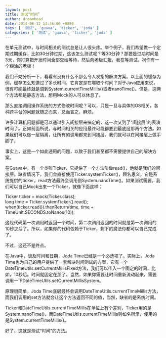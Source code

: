 ```yaml
---
layout: post
title: 测试“时间”
author: dreamhead
date: 2014-06-12 14:46:00 +0800
tags: [ '测试', 'guava', 'ticker', 'joda' ]
categories: [ '测试', 'guava', 'ticker', 'joda' ]
---
```


在单元测试中，与时间相关的测试总是让人很头疼。举个例子，我们希望做一个定期过期缓存，比如30分钟过期，这该怎么测试呢？等30分钟？那要是过期时间是3天，你打算把开发时间全部交给等待，然后向老板汇报，我在等测试。祝你有一个糊涂的老板！

我们不妨分析一下，看看有没有什么不那么令人发指的解决方案。以上面的缓存为例，缓存怎么知道过了多长时间，它肯定是在哪取个时间？对于Java应用来说，很有可能最终就是调到System.currentTimeMillis()或者nanoTime()。但是，这两个方法都是静态方法，想用Mock的人可以休息了。

那么直接调用操作系统的方式修改时间呢？可以，只是一旦与具体的OS相关，各种跨平台的问题就随之而来，总而言之，麻烦。

许多计算机问题都是可以通过引入间接层来搞定的，这一次又到了“间接层”的表演时间了。正如前面所说，与时间相关的应用最终可能都要到最底层那两个方法。如果我们可以做一层隔离，让所有的调用都来到间接层，我们就可以在间接层上做手脚了。

事实上，这是一个如此通用的问题，以致于我们甚至都不需要提供自己的解决方案。

在Guava中，有一个类叫Ticker，它提供了一个方法叫做read()，他就是我们的间接层。缺省情况下，我们会直接使用Ticker.systemTicker()，顾名思义，它是系统提供的ticker，read方法最终会调用倒System.nanoTime()。如果测试需要，我们可以自己Mock出来一个Ticker，就像下面这样：

Ticker ticker = mock(Ticker.class);  
long time = Ticker.systemTicker().read();  
when(ticker.read()).thenReturn(time, time + TimeUnit.SECONDS.toNanos(10));

这段代码第一次调用时返回一个时间，第二次调用返回的时间就是第一次调用的10秒之后了。所以，如果你的代码依赖于Ticker，剩下的魔法你都可以自己完成了。

不过，这还不是终点。

在Java中，谈及时间和日期，Joda Time已经是一个必选项了。实际上，Joda Time也为自己的用户提供了一套解决时间测试的方案，它有一个DateTimeUtils.setCurrentMillisFixed方法，我们可以传入一个固定的时间，比如，10秒后。时间就固定在那了。当然，如果你需要让时间重新流动起来，需要调用一下DateTimeUtils.setCurrentMillisSystem。

原理很简单，Joda Time底层最终会调用DateTimeUtils.currentTimeMillis方法，而我们调用的set方法就会让这个方法返回不同的值，当然，缺省的是系统时间。

Ticker和DateTimeUtils.currentTimeMillis在单位上有个差别，Ticker用的是System.nanoTime()，而DateTimeUtils.currentTimeMillis则如名所示，使用的是System.currentTimeMillis()。

好了，这就是测试“时间”的方法。



